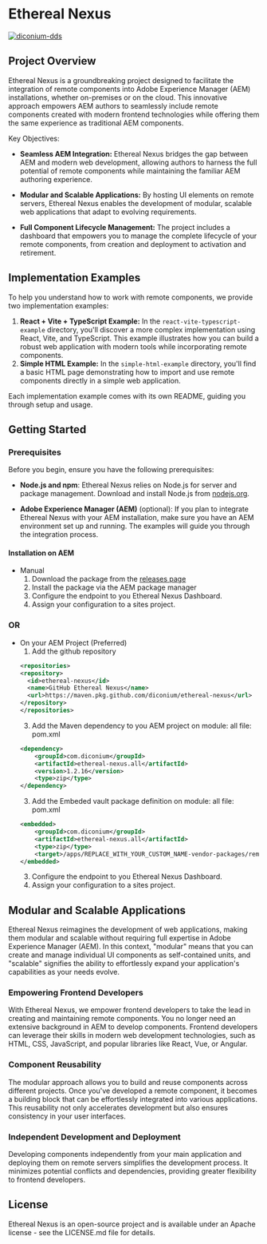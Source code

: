 # Ethereal Nexus

[![diconium-dds](docs/images/diconium-dds.png  "diconium digital solutions" )](https://diconium.com/en/news/adobe-io-hybris)

## Project Overview

Ethereal Nexus is a groundbreaking project designed to facilitate the integration of remote components into Adobe Experience Manager (AEM) installations, whether on-premises or on the cloud. This innovative approach empowers AEM authors to seamlessly include remote components created with modern frontend technologies while offering them the same experience as traditional AEM components.

Key Objectives:

- **Seamless AEM Integration:** Ethereal Nexus bridges the gap between AEM and modern web development, allowing authors to harness the full potential of remote components while maintaining the familiar AEM authoring experience.

- **Modular and Scalable Applications:** By hosting UI elements on remote servers, Ethereal Nexus enables the development of modular, scalable web applications that adapt to evolving requirements.

- **Full Component Lifecycle Management:** The project includes a dashboard that empowers you to manage the complete lifecycle of your remote components, from creation and deployment to activation and retirement.

## Implementation Examples

To help you understand how to work with remote components, we provide two implementation examples:

1. **React + Vite + TypeScript Example:** In the `react-vite-typescript-example` directory, you'll discover a more complex implementation using React, Vite, and TypeScript. This example illustrates how you can build a robust web application with modern tools while incorporating remote components.
2. **Simple HTML Example:** In the `simple-html-example` directory, you'll find a basic HTML page demonstrating how to import and use remote components directly in a simple web application.


Each implementation example comes with its own README, guiding you through setup and usage.

## Getting Started

### Prerequisites

Before you begin, ensure you have the following prerequisites:

- **Node.js and npm**: Ethereal Nexus relies on Node.js for server and package management. Download and install Node.js from [nodejs.org](https://nodejs.org/). 

- **Adobe Experience Manager (AEM)** (optional): If you plan to integrate Ethereal Nexus with your AEM installation, make sure you have an AEM environment set up and running. The examples will guide you through the integration process.


#### Installation on AEM

* Manual 
    1. Download the package from the [releases page](https://github.com/diconium/remote-components/packages/1929390?version=1.2.1)
    2. Install the package via the AEM package manager
    3. Configure the endpoint to you Ethereal Nexus Dashboard.
    4. Assign your configuration to a sites project.
### OR
* On your AEM Project (Preferred)
  1. Add the github repository
    ```xml
  <repositories>
    <repository>
      <id>ethereal-nexus</id>
      <name>GitHub Ethereal Nexus</name>
      <url>https://maven.pkg.github.com/diconium/ethereal-nexus</url>
    </repository>
  </repositories>
    ```
  3. Add the Maven dependency to you AEM project on module: all file: pom.xml
    ```xml 
    <dependency>
        <groupId>com.diconium</groupId>
        <artifactId>ethereal-nexus.all</artifactId>
        <version>1.2.16</version>
        <type>zip</type>
    </dependency>
  ```
  3. Add the Embeded vault package definition on module: all file: pom.xml
    ```xml 
    <embedded>
        <groupId>com.diconium</groupId>
        <artifactId>ethereal-nexus.all</artifactId>
        <type>zip</type>
        <target>/apps/REPLACE_WITH_YOUR_CUSTOM_NAME-vendor-packages/remote-components/install</target>
    </embedded>
  ``` 
  3. Configure the endpoint to you Ethereal Nexus Dashboard.
  4. Assign your configuration to a sites project.

    
## Modular and Scalable Applications

Ethereal Nexus reimagines the development of web applications, making them modular and scalable without requiring full expertise in Adobe Experience Manager (AEM). In this context, "modular" means that you can create and manage individual UI components as self-contained units, and "scalable" signifies the ability to effortlessly expand your application's capabilities as your needs evolve.

### Empowering Frontend Developers

With Ethereal Nexus, we empower frontend developers to take the lead in creating and maintaining remote components. You no longer need an extensive background in AEM to develop components. Frontend developers can leverage their skills in modern web development technologies, such as HTML, CSS, JavaScript, and popular libraries like React, Vue, or Angular.

### Component Reusability

The modular approach allows you to build and reuse components across different projects. Once you've developed a remote component, it becomes a building block that can be effortlessly integrated into various applications. This reusability not only accelerates development but also ensures consistency in your user interfaces.

### Independent Development and Deployment

Developing components independently from your main application and deploying them on remote servers simplifies the development process. It minimizes potential conflicts and dependencies, providing greater flexibility to frontend developers.


## License

Ethereal Nexus is an open-source project and is available under an Apache license - see the LICENSE.md file for details.
